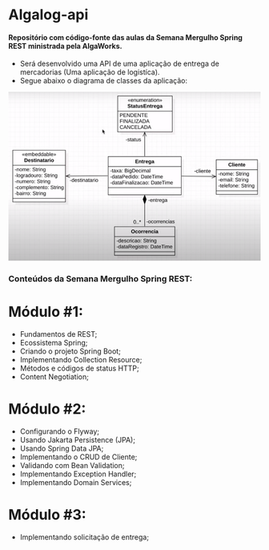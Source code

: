 # Algalog-api
#### Repositório com código-fonte das aulas da Semana Mergulho Spring REST ministrada pela AlgaWorks.

 - Será desenvolvido uma API de uma aplicação de entrega de mercadorias (Uma aplicação de logistíca). 
 - Segue abaixo o diagrama de classes da aplicação:

<img src="https://github.com/rafaelofficial/algalog-api/blob/main/src/main/resources/images/diagrama-de-classes.png">


### Conteúdos da Semana Mergulho Spring REST:

# Módulo #1:

- Fundamentos de REST;
- Ecossistema Spring;
- Criando o projeto Spring Boot;
- Implementando Collection Resource;
- Métodos e códigos de status HTTP;
- Content Negotiation;

# Módulo #2:
 - Configurando o Flyway;
 - Usando Jakarta Persistence (JPA);
 - Usando Spring Data JPA;
 - Implementando o CRUD de Cliente;
 - Validando com Bean Validation;
 - Implementando Exception Handler;
 - Implementando Domain Services;

# Módulo #3:
 - Implementando solicitação de entrega;
